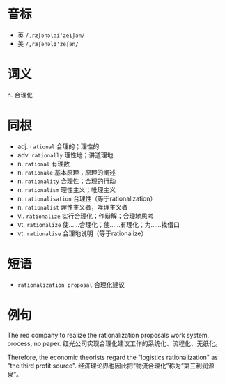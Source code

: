 # 音标

- 英 `/ˌræʃənəlai'zeiʃən/`
- 美 `/,ræʃənəlɪ'zeʃən/`

# 词义

n. 合理化


# 同根

- adj. `rational` 合理的；理性的
- adv. `rationally` 理性地；讲道理地
- n. `rational` 有理数
- n. `rationale` 基本原理；原理的阐述
- n. `rationality` 合理性；合理的行动
- n. `rationalism` 理性主义；唯理主义
- n. `rationalisation` 合理性（等于rationalization）
- n. `rationalist` 理性主义者，唯理主义者
- vi. `rationalize` 实行合理化；作辩解；合理地思考
- vt. `rationalize` 使……合理化；使……有理化；为……找借口
- vt. `rationalise` 合理地说明（等于rationalize）

# 短语

- `rationalization proposal` 合理化建议

# 例句

The red company to realize the rationalization proposals work system, process, no paper.
红光公司实现合理化建议工作的系统化、流程化、无纸化。

Therefore, the economic theorists regard the "logistics rationalization" as "the third profit source".
经济理论界也因此把“物流合理化”称为“第三利润源泉”。


